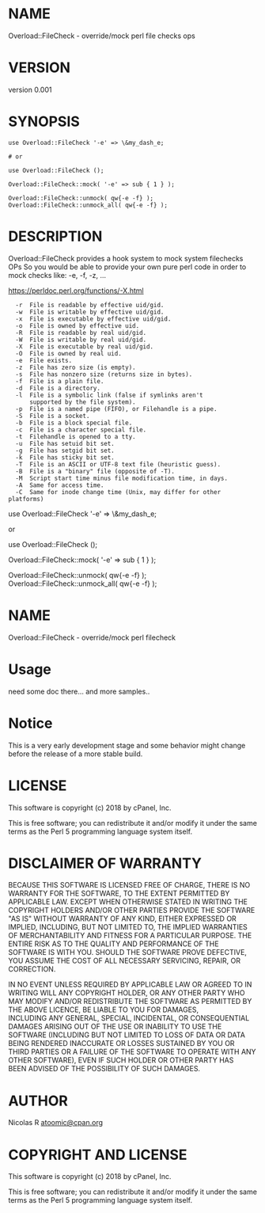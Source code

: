 # NAME

Overload::FileCheck - override/mock perl file checks ops

# VERSION

version 0.001

# SYNOPSIS

    use Overload::FileCheck '-e' => \&my_dash_e;

    # or 

    use Overload::FileCheck ();

    Overload::FileCheck::mock( '-e' => sub { 1 } );

    Overload::FileCheck::unmock( qw{-e -f} );
    Overload::FileCheck::unmock_all( qw{-e -f} );

# DESCRIPTION

Overload::FileCheck provides a hook system to mock system filechecks OPs
So you would be able to provide your own pure perl code in order to 
mock checks like: -e, -f, -z, ...

https://perldoc.perl.org/functions/-X.html

      -r  File is readable by effective uid/gid.
      -w  File is writable by effective uid/gid.
      -x  File is executable by effective uid/gid.
      -o  File is owned by effective uid.
      -R  File is readable by real uid/gid.
      -W  File is writable by real uid/gid.
      -X  File is executable by real uid/gid.
      -O  File is owned by real uid.
      -e  File exists.
      -z  File has zero size (is empty).
      -s  File has nonzero size (returns size in bytes).
      -f  File is a plain file.
      -d  File is a directory.
      -l  File is a symbolic link (false if symlinks aren't
          supported by the file system).
      -p  File is a named pipe (FIFO), or Filehandle is a pipe.
      -S  File is a socket.
      -b  File is a block special file.
      -c  File is a character special file.
      -t  Filehandle is opened to a tty.
      -u  File has setuid bit set.
      -g  File has setgid bit set.
      -k  File has sticky bit set.
      -T  File is an ASCII or UTF-8 text file (heuristic guess).
      -B  File is a "binary" file (opposite of -T).
      -M  Script start time minus file modification time, in days.
      -A  Same for access time.
      -C  Same for inode change time (Unix, may differ for other
    platforms)

use Overload::FileCheck '-e' => \\&my\_dash\_e;

or 

use Overload::FileCheck ();

Overload::FileCheck::mock( '-e' => sub { 1 } );

Overload::FileCheck::unmock( qw{-e -f} );
Overload::FileCheck::unmock\_all( qw{-e -f} );

# NAME

Overload::FileCheck - override/mock perl filecheck

# Usage

need some doc there... and more samples..

# Notice

This is a very early development stage and some behavior might change before the release of a more stable build.

# LICENSE

This software is copyright (c) 2018 by cPanel, Inc.

This is free software; you can redistribute it and/or modify it under the same terms as the Perl 5 programming
language system itself.

# DISCLAIMER OF WARRANTY

BECAUSE THIS SOFTWARE IS LICENSED FREE OF CHARGE, THERE IS NO WARRANTY FOR THE SOFTWARE, TO THE EXTENT PERMITTED BY
APPLICABLE LAW. EXCEPT WHEN OTHERWISE STATED IN WRITING THE COPYRIGHT HOLDERS AND/OR OTHER PARTIES PROVIDE THE
SOFTWARE "AS IS" WITHOUT WARRANTY OF ANY KIND, EITHER EXPRESSED OR IMPLIED, INCLUDING, BUT NOT LIMITED TO, THE IMPLIED
WARRANTIES OF MERCHANTABILITY AND FITNESS FOR A PARTICULAR PURPOSE. THE ENTIRE RISK AS TO THE QUALITY AND PERFORMANCE
OF THE SOFTWARE IS WITH YOU. SHOULD THE SOFTWARE PROVE DEFECTIVE, YOU ASSUME THE COST OF ALL NECESSARY SERVICING,
REPAIR, OR CORRECTION.

IN NO EVENT UNLESS REQUIRED BY APPLICABLE LAW OR AGREED TO IN WRITING WILL ANY COPYRIGHT HOLDER, OR ANY OTHER PARTY
WHO MAY MODIFY AND/OR REDISTRIBUTE THE SOFTWARE AS PERMITTED BY THE ABOVE LICENCE, BE LIABLE TO YOU FOR DAMAGES,        
INCLUDING ANY GENERAL, SPECIAL, INCIDENTAL, OR CONSEQUENTIAL DAMAGES ARISING OUT OF THE USE OR INABILITY TO USE THE     
SOFTWARE (INCLUDING BUT NOT LIMITED TO LOSS OF DATA OR DATA BEING RENDERED INACCURATE OR LOSSES SUSTAINED BY YOU OR     
THIRD PARTIES OR A FAILURE OF THE SOFTWARE TO OPERATE WITH ANY OTHER SOFTWARE), EVEN IF SUCH HOLDER OR OTHER PARTY HAS  
BEEN ADVISED OF THE POSSIBILITY OF SUCH DAMAGES.

# AUTHOR

Nicolas R <atoomic@cpan.org>

# COPYRIGHT AND LICENSE

This software is copyright (c) 2018 by cPanel, Inc.

This is free software; you can redistribute it and/or modify it under
the same terms as the Perl 5 programming language system itself.
